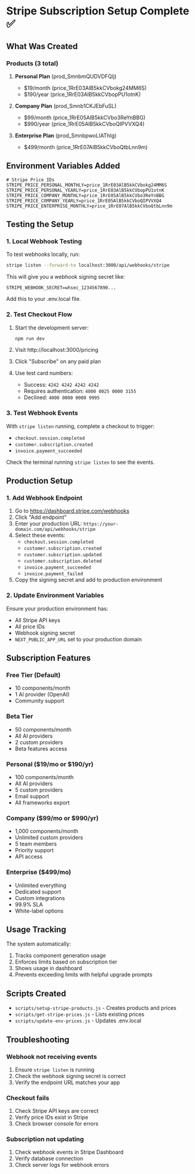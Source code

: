 # Stripe Subscription Setup Complete ✅

## What Was Created

### Products (3 total)
1. **Personal Plan** (prod_SmnbmQUDVDFQlj)
   - $19/month (price_1RrE03AlB5kkCVbokg24MM6S)
   - $190/year (price_1RrE03AlB5kkCVbopPU1otnK)

2. **Company Plan** (prod_Smnb1CKJEbFuSL)
   - $99/month (price_1RrE05AlB5kkCVbo3ReYnBBG)
   - $990/year (price_1RrE05AlB5kkCVboQIPVVXQ4)

3. **Enterprise Plan** (prod_SmnbpwoLIAThIg)
   - $499/month (price_1RrE07AlB5kkCVboQtbLnn9m)

## Environment Variables Added

```env
# Stripe Price IDs
STRIPE_PRICE_PERSONAL_MONTHLY=price_1RrE03AlB5kkCVbokg24MM6S
STRIPE_PRICE_PERSONAL_YEARLY=price_1RrE03AlB5kkCVbopPU1otnK
STRIPE_PRICE_COMPANY_MONTHLY=price_1RrE05AlB5kkCVbo3ReYnBBG
STRIPE_PRICE_COMPANY_YEARLY=price_1RrE05AlB5kkCVboQIPVVXQ4
STRIPE_PRICE_ENTERPRISE_MONTHLY=price_1RrE07AlB5kkCVboQtbLnn9m
```

## Testing the Setup

### 1. Local Webhook Testing

To test webhooks locally, run:
```bash
stripe listen --forward-to localhost:3000/api/webhooks/stripe
```

This will give you a webhook signing secret like:
```
STRIPE_WEBHOOK_SECRET=whsec_1234567890...
```

Add this to your .env.local file.

### 2. Test Checkout Flow

1. Start the development server:
   ```bash
   npm run dev
   ```

2. Visit http://localhost:3000/pricing

3. Click "Subscribe" on any paid plan

4. Use test card numbers:
   - Success: `4242 4242 4242 4242`
   - Requires authentication: `4000 0025 0000 3155`
   - Declined: `4000 0000 0000 9995`

### 3. Test Webhook Events

With `stripe listen` running, complete a checkout to trigger:
- `checkout.session.completed`
- `customer.subscription.created`
- `invoice.payment_succeeded`

Check the terminal running `stripe listen` to see the events.

## Production Setup

### 1. Add Webhook Endpoint

1. Go to https://dashboard.stripe.com/webhooks
2. Click "Add endpoint"
3. Enter your production URL: `https://your-domain.com/api/webhooks/stripe`
4. Select these events:
   - `checkout.session.completed`
   - `customer.subscription.created`
   - `customer.subscription.updated`
   - `customer.subscription.deleted`
   - `invoice.payment_succeeded`
   - `invoice.payment_failed`
5. Copy the signing secret and add to production environment

### 2. Update Environment Variables

Ensure your production environment has:
- All Stripe API keys
- All price IDs
- Webhook signing secret
- `NEXT_PUBLIC_APP_URL` set to your production domain

## Subscription Features

### Free Tier (Default)
- 10 components/month
- 1 AI provider (OpenAI)
- Community support

### Beta Tier
- 50 components/month
- All AI providers
- 2 custom providers
- Beta features access

### Personal ($19/mo or $190/yr)
- 100 components/month
- All AI providers
- 5 custom providers
- Email support
- All frameworks export

### Company ($99/mo or $990/yr)
- 1,000 components/month
- Unlimited custom providers
- 5 team members
- Priority support
- API access

### Enterprise ($499/mo)
- Unlimited everything
- Dedicated support
- Custom integrations
- 99.9% SLA
- White-label options

## Usage Tracking

The system automatically:
1. Tracks component generation usage
2. Enforces limits based on subscription tier
3. Shows usage in dashboard
4. Prevents exceeding limits with helpful upgrade prompts

## Scripts Created

- `scripts/setup-stripe-products.js` - Creates products and prices
- `scripts/get-stripe-prices.js` - Lists existing prices
- `scripts/update-env-prices.js` - Updates .env.local

## Troubleshooting

### Webhook not receiving events
1. Ensure `stripe listen` is running
2. Check the webhook signing secret is correct
3. Verify the endpoint URL matches your app

### Checkout fails
1. Check Stripe API keys are correct
2. Verify price IDs exist in Stripe
3. Check browser console for errors

### Subscription not updating
1. Check webhook events in Stripe Dashboard
2. Verify database connection
3. Check server logs for webhook errors